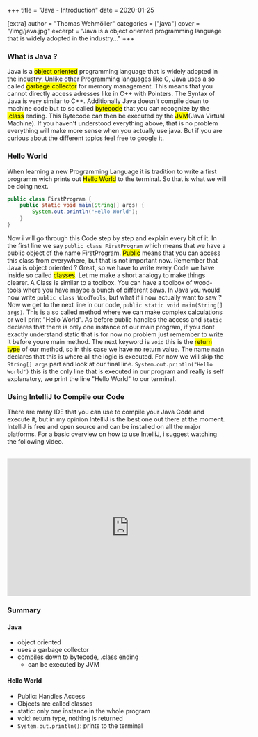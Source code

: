 +++
title = "Java - Introduction"
date = 2020-01-25

[extra]
author = "Thomas Wehmöller"
categories = ["java"]
cover = "/img/java.jpg"
excerpt = "Java is a object oriented programming language that is widely adopted in the industry..."
+++

### What is Java ?

Java is a <mark>object oriented</mark> programming language that is widely adopted in the industry. Unlike other Programming languages like C, Java uses a so called <mark>garbage collector</mark> for memory management. This means that you cannot directly access adresses like in C++ with Pointers. The Syntax of Java is very similar to C++. Additionally Java doesn't compile down to machine code but to so called <mark>bytecode</mark> that you can recognize by the <mark>.class</mark> ending. This Bytecode can then be executed by the <mark>JVM</mark>(Java Virtual Machine). If you haven't understood everything above, that is no problem everything will make more sense when you actually use java. But if you are curious about the different topics feel free to google it.

### Hello World

When learning a new Programming Language it is tradition to write a first programm wich prints out <mark>Hello World</mark> to the terminal. So that is what we will be doing next.

```java
public class FirstProgram {
    public static void main(String[] args) {
        System.out.println("Hello World");
    }
}
```

Now i will go through this Code step by step and explain every bit of it. In the first line we say `public class FirstProgram` which means that we have a public object of the name FirstProgram. <mark>Public</mark> means that you can access this class from everywhere, but that is not important now. Remember that Java is object oriented ? Great, so we have to write every Code we have inside so called <mark>classes</mark>. Let me make a short analogy to make things clearer. A Class is similar to a toolbox. You can have a toolbox of wood-tools where you have maybe a bunch of different saws. In Java you would now write `public class WoodTools`, but what if i now actually want to saw ? Now we get to the next line in our code, `public static void main(String[] args)`. This is a so called method where we can make complex calculations or well print "Hello World". As before public handles the access and `static` declares that there is only one instance of our main program, if you dont exactly understand static that is for now no problem just remember to write it before youre main method. The next keyword is `void` this is the <mark>return type</mark> of our method, so in this case we have no return value. The name `main` declares that this is where all the logic is executed. For now we will skip the `String[] args` part and look at our final line. `System.out.println("Hello World")` this is the only line that is executed in our program and really is self explanatory, we print the line "Hello World" to our terminal.

### Using IntelliJ to Compile our Code

There are many IDE that you can use to compile your Java Code and execute it, but in my opinion IntelliJ is the best one out there at the moment. IntelliJ is free and open source and can be installed on all the major platforms. For a basic overview on how to use IntelliJ, i suggest watching the following video.

<br>
<iframe width="560" height="315" src="https://www.youtube.com/embed/c0efB_CKOYo" frameborder="0" allow="accelerometer; autoplay; encrypted-media; gyroscope; picture-in-picture" allowfullscreen></iframe>
<br>

### Summary

#### Java

- object oriented
- uses a garbage collector
- compiles down to bytecode, .class ending
  - can be executed by JVM

#### Hello World

- Public: Handles Access
- Objects are called classes
- static: only one instance in the whole program
- void: return type, nothing is returned
- `System.out.println()`: prints to the terminal